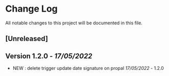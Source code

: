 # Change Log
All notable changes to this project will be documented in this file.

## [Unreleased]



## Version 1.2.0 - *17/05/2022*
- NEW : delete trigger update date signature on propal *17/05/2022* - 1.2.0
